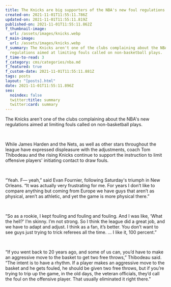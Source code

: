 ```yaml
---
title: The Knicks are big supporters of the NBA's new foul regulations
created-on: 2021-11-01T11:55:11.786Z
updated-on: 2021-11-01T11:55:11.819Z
published-on: 2021-11-01T11:55:11.862Z
f_thumbnail-image:
  url: /assets/images/knicks.webp
f_main-image:
  url: /assets/images/knicks.webp
f_summary: The Knicks aren't one of the clubs complaining about the NBA's new
  regulations aimed at limiting fouls called on non-basketball plays.
f_time-to-read: 3
f_category: cms/categories/nba.md
f_featured: true
f_custom-date: 2021-11-01T11:55:11.881Z
tags: posts
layout: "[posts].html"
date: 2021-11-01T11:55:11.896Z
seo:
  noindex: false
  twitter:title: summary
  twitter:card: summary
---
```

The Knicks aren't one of the clubs complaining about the NBA's new regulations aimed at limiting fouls called on non-basketball plays.

 

While James Harden and the Nets, as well as other stars throughout the league have expressed displeasure with the adjustments, coach Tom Thibodeau and the rising Knicks continue to support the instruction to limit offensive players' initiating contact to draw fouls.

 

“Yeah. F— yeah,” said Evan Fournier, following Saturday's triumph in New Orleans. “It was actually very frustrating for me. For years I don’t like to compare anything but coming from Europe we have guys that aren’t as physical, aren’t as athletic, and yet the game is more physical there.”

 

“So as a rookie, I kept fouling and fouling and fouling. And I was like, ‘What the hell?’ I’m skinny. I’m not strong. So I think the league did a great job, and we have to adapt and adjust. I think as a fan, it’s better. You don’t want to see guys just trying to trick referees all the time. … I like it, 100 percent.”

 

“If you went back to 20 years ago, and some of us can, you’d have to make an aggressive move to the basket to get two free throws,” Thibodeau said. “The intent is to have a rhythm. If a player makes an aggressive move to the basket and he gets fouled, he should be given two free throws, but if you’re trying to trip up the game, in the old days, the veteran officials, they’d call the foul on the offensive player. That usually eliminated it right there."